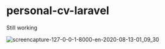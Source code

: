 # personal-cv-laravel

Still working


![screencapture-127-0-0-1-8000-en-2020-08-13-01_09_30](https://user-images.githubusercontent.com/57447097/90073375-bf280c00-dd01-11ea-8426-8cf18e622bb9.png)

